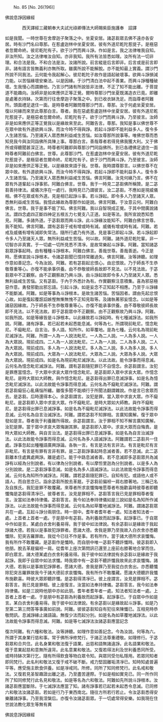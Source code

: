 ﻿　　No. 85 [No. 26(196)]

佛說息諍因緣經

　　　　西天譯經三藏朝奉大夫試光祿卿傳法大師賜紫臣施護奉　詔譯


如是我聞。一時世尊在舍摩迦子聚落之中。坐夏安居。諸苾芻眾去佛不遠亦各安居。時有沙門名曰尊那。在惹盧迦林中坐夏安居。彼有外道尼乾陀惹提子。是極惡者忽爾命終。彼尼乾陀有子。欲于沙門而興斗諍。作如是言。我之法律唯我自知。非汝所知。汝之法律唯汝自知。亦非我知。我所有法皆悉如理。汝所有法一切非理。和合法是我。不和合法是汝。汝諸所說。前言縱是后言即非。后言或是前言即非。諸有語言皆無義利亦無所取。雖廣所說不能解脫。亦不能知最上實義。謂沙門所說不同我法。云何能令我起解心。彼尼乾陀子故作是語起破壞事。欲興斗諍損減力能。以苦惱緣壞安樂法。以是因緣。于沙門清白法中起不善業。而興斗諍種種破壞。生我慢心而謂勝他。乃言沙門諸有所說皆非法律。不正了知不能出離。于菩提道不能趣向。汝師非是如來應供正等正覺。爾時尊那沙門坐夏既滿造衣已竟。即離是處著衣持缽。次第而行往舍摩迦子聚落之中。到已收衣缽洗足。而詣尊者阿難所。頭面禮足退住一面。是時尊者阿難問尊那沙門言。尊那。汝于何處坐夏安居。復以何緣而來至此尊那白言。尊者。我在惡處惹盧迦林中坐夏安居。彼有外道尼乾陀惹提子。是極惡者忽爾命終。尼乾陀有子。欲于沙門而興斗諍。乃至彼言。汝師非是如來應供正等正覺我以是緣故來至此。阿難告言。尊那。我知是事以佛世尊不在眾中故有外道欲興斗諍。而汝今時不得與諍。若起斗諍即不能利益多人。復令多人生諸苦惱。乃至諸天人眾悉無利益咸生苦惱。如汝尊那所說事等。唯佛世尊而悉知見我今與汝同詣佛所具陳上事。尊那白言。善哉尊者若得見佛我獲大利。又于佛所或得聽聞甚深正法。時尊者阿難即與尊那沙門同詣佛所。到已各禮佛足退住一面時尊者阿難前白佛言。世尊。此尊那沙門。在惹盧迦林中坐夏安居。彼有外道尼乾陀惹提子。是極惡者忽爾命終。尼乾陀有子。欲于沙門而興斗諍。乃至彼言。汝師非是如來應供正等正覺。以是緣故來語于我。世尊。我時謂尊那言。以佛世尊不在眾中故。有外道欲興斗諍。而汝今時不得與諍。若起斗諍即不能利益多人。復令多人生諸苦惱。乃至諸天人眾悉無利益咸生苦惱。佛言阿難。汝見何緣乃言。佛不在眾有外道輩起斗諍事邪。阿難白佛言。世尊。我于一時見二苾芻佛所稱贊。是二苾芻善持律法。威儀次序在一處行。我時見已乃謂彼言。汝二苾芻。不應如是現威儀相。佛不在眾或有外道。見是相已起諍斗事。若斗諍起。即令多人乃至諸天人眾。悉無利益咸生苦惱。我憶此緣故為尊那作如是說。佛言阿難。于汝意云何。阿難白佛言。世尊。我于是事不能了知。佛言阿難。我以自智現成正覺。于其中間廣說諸法。謂四念處四正斷四神足五根五力七覺支八正道。如是等法。我所宣說悉知悉見。阿難。多諸外道。于苾芻眾而興斗諍。此斗諍緣汝能知不。阿難白佛言世尊。我不能知。佛言阿難。謂有苾芻于戒有增或時有減。威儀有增或時有減。阿難。若戒及威儀有增有減即失常法。隨所行處乃有外道。見是事已即起斗諍。若斗諍起即令多人乃至諸天人眾。無所利益咸生苦惱。何以故。阿難。諸外道尼乾陀輩。非一切智亦非真實。于一切處一切所見悉不清凈。是故常樂起斗諍事。阿難。當知諸苾芻眾諍事起時。由有種種斗諍根本。阿難白佛言。善哉世尊。善哉善逝。今正是時。愿佛宣說斗諍根本。令諸苾芻聞已憶持常離過失。佛言阿難。汝等諦聽。如理作意如善記念。今為汝說。阿難。若有苾芻起忿恨心。由忿恨故。乃于師長不生恭敬尊重等心。亦復不能承事供養。由不恭敬彼師長故即不見法。以不見法故。于苾芻眾中不正觀察。由不正觀察故乃興斗諍。由斗諍起故即令多人乃至諸天人眾。悉無利益咸生苦惱。又有苾芻。于內于外悉計為有。作實觀察注意積集。喜為邪惡極惡作意。勇發邪勤出邪忘語。引起斗諍。如是妄念不正知起不相應。乃至于斗諍緣不能斷滅。阿難。如是等事為斗諍根本。是故生諸苦惱。苦惱因者。謂由先起忿恨心故。如是復起覆誑諂嫉慳無慚無愧不正知見取等。及諸執著邪妄憶念。以如是等諸惡因緣故。乃于師長不生恭敬尊重等心。亦復不能承事供養。由不尊敬彼師長故即不見法。以不見法故。即于苾芻眾中不正觀察。由不正觀察故乃興斗諍。阿難。如我所說。如是等緣皆是斗諍根本。以此緣故若斗諍起時。有七種滅諍法。如我所說。阿難。諸有諍事。若已起若未起悉能息滅。何等為七。所謂現前毗尼。憶念毗尼。不癡毗尼。自言治。多人語。知所作。如草覆地。是為七種。云何名為現前毗尼滅諍法。阿難。所謂一人為一人說法毗尼。一人為二人說。一人為多人說。一人為大眾說。現前成四。二人為一人說法毗尼。二人為一人說。二人為多人說。二人為大眾說。現前成四。多人為一人說法毗尼。多人為二人說。多人為多人說。多人為大眾說。現前成四。大眾為一人說法毗尼。大眾為二人說。大眾為多人說。大眾為大眾說。現前成四。如是名為現前毗尼滅諍法。以此法故。能令諍事而得息滅。云何名為憶念毗尼滅諍法。阿難。謂有苾芻隨犯罪已不自憶念。余苾芻謂言。汝犯是罪應當憶念。于大眾中求哀大眾作憶念毗尼。是苾芻即入眾中求哀大眾。作憶念毗尼。是時大眾如大師教。與作憶念毗尼。是苾芻得出罪已息滅諍事。如是名為憶念毗尼滅諍法。以此法故能令諍事而得息滅。云何名為不癡毗尼滅諍法。阿難。謂若苾芻癡狂心亂痛惱所纏。雖復多聞不能順行于所聞法翻謂雜說。作是言已舍眾而去。是苾芻。后時還得本心。余苾芻謂言。汝犯是罪。當入眾中求哀大眾。作不癡毗尼。是苾芻即入眾中求哀大眾。作不癡毗尼。是時大眾如大師教。與作不癡毗尼。是苾芻得出罪已息滅諍事。如是名為不癡毗尼滅諍法。以此法故能令諍事而得息滅。云何名為自言治滅諍法。阿難。謂若苾芻不知罪相。言廣知廣解。復于眾中發如是言。尊者我于利養難所得故。余苾芻謂言。汝于罪相不知不解言廣知廣解。汝犯是罪。當于眾中求哀大眾悔謝其罪。是苾芻即入眾中。求哀大眾而自悔責。是時大眾如大師教。與自言治法。是苾芻得出罪已息滅諍事。如是名為自言治滅諍法。以此法故能令諍事而得息滅。云何名為多人語滅諍法。阿難謂若二苾芻共一住處。諍事忽起出種種語廣興諍論。各執一言。有言是法有言非法。有言是毗尼有言非毗尼。有言是有罪有言非有罪。是二苾芻諍事起時息滅者善。若不息滅。此二苾芻離本住處異處興諍。離是處已。能于中路息滅者善。若不息滅即多苾芻眾共為滅諍有以經為分別說者。有以律為分別說者。有以摩怛里迦為分別說者。以是多人為分別說故。是二苾芻諍事息滅。如是名為多人語滅諍法。以此法故能令諍事而得息滅。云何名為知所作滅諍法。阿難。謂若苾芻隨犯罪已。自知有犯。或語他人或不語人。而自思念已。詣余苾芻所脫去革屣。于苾芻前偏袒一肩右膝著地。三稱己名及自族氏。我犯是罪不敢覆藏。來尊者所求哀懺悔唯愿尊者布施歡喜時彼尊者即聽懺悔是苾芻得清凈已。彼尊者言。汝見是罪相不。苾芻答言我已見是罪相尊者復言。汝當如法奉持律儀。苾芻答言。我今如法奉持律儀如是三說如是名為知所作滅諍法。以此法故能令諍事而得息滅。云何名為如草覆地滅諍法。阿難。謂諸苾芻眾共在一處。互起斗諍分兩朋住。時一朋中。耆年者耆年者一處。知法者知法者一處。上首者上首者一處。于是朋中有苾芻。為利養故而起諍事。起諍事已。于自眾中作如是言。某處白衣舍利養易得。我于彼中如法律說。有余苾芻以是緣故于我起諍諸大德。若我以是事故犯諍罪者。愿諸大德。舍我是罪乃至我故入白衣舍亦悉聽懺除。犯突吉羅罪故。我從今已往不作是事。若有所作。當于諸大德所求哀懺悔。我有所作不敢覆藏。是苾芻作是懺時。而自朋中唯一苾芻不聽許懺時。彼苾芻即入他朋。脫去革屣偏袒一肩。從耆年上座次第問訊已還至上座前右膝著地合掌而住。即白眾言。諸大德某處白衣舍利養易得。我于彼中如法律說有余苾芻以是緣故于我起諍。我即于自眾中如法求懺。時我眾中有一苾芻不聽許懺我故來此求哀懺悔。諸大德。若我以是事故犯諍罪者。愿諸大德。舍我是罪乃至我從白衣舍出。亦悉聽懺除犯突吉羅罪故我今于諸大德前求哀懺悔。我有所作不敢覆藏。愿諸大德聽許我懺布施歡喜。時彼大眾即聽許懺。是苾芻得清凈已。彼上座謂言。汝見是罪相不。苾芻答言。我已見是罪相。彼上座復言。汝當如法奉持律儀。苾芻答言。我今如法奉持律儀。如是三說時他朋中亦如此朋。耆年者耆年者一處。知法者知法者一處。上首者上首者一處。于是朋中有苾芻為利養故而起諍事。起諍事已。于自眾中作如是言。某白衣舍利養易得。我于彼中如法律說。有余苾芻以是緣故起斗諍事。如是乃至第二第三問答等事廣如前說。阿難。彼彼苾芻知自有犯往來陳懺已。互相見時恭敬問訊。息滅諍緣止諸語論。無復少法而起分別。如是名為如草覆地滅諍法。以此法故能令諍事而得息滅。阿難。如是等七滅諍法汝諸苾芻應當記念

復次阿難。有六種和敬法。汝等諦聽。如理作意如善記念。今為汝說。何等為六。所謂于其身業行慈和事。常于佛所凈修梵行。于諸正法尊重禮敬。如理修行。于苾芻眾和合共住。此名身業和敬法復于語業。出慈和語無諸違諍。此名語業和敬法。復于意業起慈和意無所違背。此名意業和敬法。又復若得法利及世利養悉同所受。或時持缽次第行乞。隨有所得飲食等物白眾令知。與眾同受勿私隱用。若眾同知者即同梵行。此名利和敬法又復于戒不破不斷。戒力堅固離垢清凈已。知時知處普遍平等。應受施主飲食供養。如是凈戒同。所修。同所了知同修梵行。此名戒和敬法。又復若見圣智趣證出離之道。乃至盡苦邊際。于如是相如實見已。同一所作同所了知同修梵行此名見和敬法。如是等名為六和敬法。阿難如先所說斗諍根本。汝諸苾芻應當斷除。于七滅諍法應當了知。諸有諍事若已起若未起悉令息滅。已同修六和敬法汝諸苾芻。若如是行乃于東西南北。隨往方所若行若止。令汝苾芻悉得安樂離諸諍事。乃至我涅槃后。亦復令汝諸苾芻眾。于一切處常得安樂。如我現在住世說法教化眾生等無有異

佛說息諍因緣經
